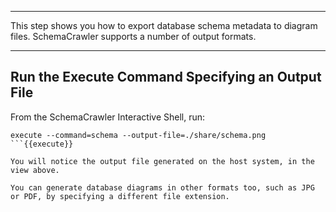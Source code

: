 -----

This step shows you how to export database schema metadata to diagram files. SchemaCrawler supports a number of output formats.

-----

## Run the Execute Command Specifying an Output File

From the SchemaCrawler Interactive Shell, run:

```
execute --command=schema --output-file=./share/schema.png
```{{execute}}

You will notice the output file generated on the host system, in the view above.

You can generate database diagrams in other formats too, such as JPG or PDF, by specifying a different file extension.
